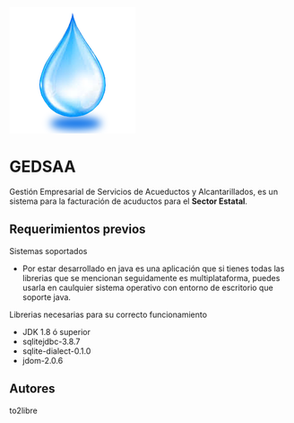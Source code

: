 ![GEDSAA](logos/default.png)
# GEDSAA
Gestión Empresarial de Servicios de Acueductos y Alcantarillados, es un sistema para la facturación de acuductos para el <b>Sector Estatal</b>.

## Requerimientos previos
Sistemas soportados
* Por estar desarrollado en java es una aplicación que si tienes todas las librerias que se mencionan seguidamente es multiplataforma, puedes usarla en caulquier sistema operativo con entorno de escritorio que soporte java.


Librerias necesarias para su correcto funcionamiento
* JDK 1.8 ó superior
* sqlitejdbc-3.8.7
* sqlite-dialect-0.1.0
* jdom-2.0.6

## Autores
to2libre
